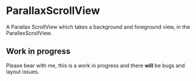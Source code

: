ParallaxScrollView
==================

A Parallax ScrollView which takes a background and foreground view, in the ParallexScrollView. 

Work in progress
----------------

Please bear with me, this is a work in progress and there **will** be bugs and layout issues.